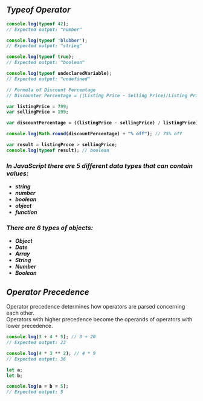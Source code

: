 ## _Typeof Operator_


<b>

```javascript
console.log(typeof 42);
// Expected output: "number"

console.log(typeof 'blubber');
// Expected output: "string"

console.log(typeof true);
// Expected output: "boolean"

console.log(typeof undeclaredVariable);
// Expected output: "undefined"
```

```javascript
// Formula of Discount Percentage
// Discounter Percentage = ((Listing Price - Selling Price)/Listing Price)*100

var listingPrice = 799;
var sellingPrice = 199;

var discountPercentage = ((listingPrice - sellingPrice) / listingPrice) * 100;

console.log(Math.round(discountPercentage) + "% off"); // 75% off

var result = listingProce > sellingPrice;
console.log(typeof result); // boolean
```
</b>

### _In JavaScript there are 5 different data types that can contain values:_

- _**string**_
- _**number**_
- _**boolean**_
- _**object**_
- _**function**_

### _There are 6 types of objects:_

- **_Object_**
- **_Date_**
- **_Array_**
- **_String_**
- **_Number_**
- **_Boolean_**

## _Operator Precedence_
Operator precedence determines how operators are parsed concerning each other. <br>
Operators with higher precedence become the operands of operators with lower precedence.

<b>

```javascript
console.log(3 + 4 * 5); // 3 + 20
// Expected output: 23

console.log(4 * 3 ** 2); // 4 * 9
// Expected output: 36

let a;
let b;

console.log(a = b = 5);
// Expected output: 5
```
</b>
